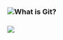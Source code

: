 ### ![What is Git?](https://github.com/ThrilledBerryTeam/insights/blob/96318d264c9bcd5cd688571634ab11d8ea920463/Seher/G%C4%B0T-1.png)

### ![](https://github.com/ThrilledBerryTeam/insights/blob/96318d264c9bcd5cd688571634ab11d8ea920463/Seher/G%C4%B0T-6.png)


